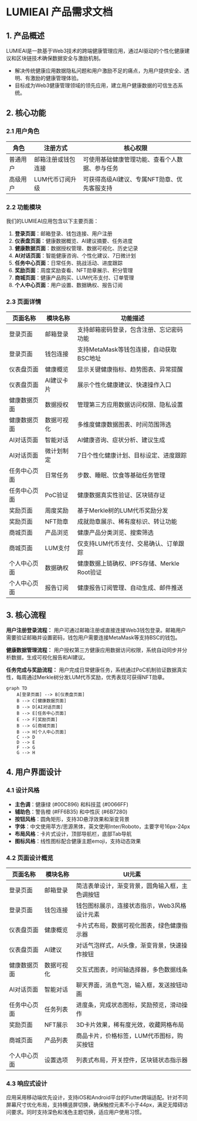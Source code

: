 # LUMIEAI 产品需求文档

## 1. 产品概述
LUMIEAI是一款基于Web3技术的跨端健康管理应用，通过AI驱动的个性化健康建议和区块链技术确保数据安全与激励机制。
- 解决传统健康应用数据隐私问题和用户激励不足的痛点，为用户提供安全、透明、有激励的健康管理体验。
- 目标成为Web3健康管理领域的领先应用，建立用户健康数据的可信生态系统。

## 2. 核心功能

### 2.1 用户角色
| 角色 | 注册方式 | 核心权限 |
|------|----------|----------|
| 普通用户 | 邮箱注册或钱包连接 | 可使用基础健康管理功能、查看个人数据、参与任务 |
| 高级用户 | LUM代币订阅升级 | 可获得高级AI建议、专属NFT勋章、优先客服支持 |

### 2.2 功能模块
我们的LUMIEAI应用包含以下主要页面：
1. **登录页面**：邮箱登录、钱包连接、用户注册
2. **仪表盘页面**：健康数据概览、AI建议摘要、任务进度
3. **健康数据页面**：数据授权管理、数据可视化、历史记录
4. **AI对话页面**：智能健康咨询、个性化建议、7日微计划
5. **任务中心页面**：日常任务、挑战活动、进度跟踪
6. **奖励页面**：周度奖励查看、NFT勋章展示、积分管理
7. **商城页面**：健康产品购买、LUM代币支付、订单管理
8. **个人中心页面**：用户设置、数据确权、报告订阅

### 2.3 页面详情
| 页面名称 | 模块名称 | 功能描述 |
|----------|----------|----------|
| 登录页面 | 邮箱登录 | 支持邮箱密码登录，包含注册、忘记密码功能 |
| 登录页面 | 钱包连接 | 支持MetaMask等钱包连接，自动获取BSC地址 |
| 仪表盘页面 | 健康概览 | 显示关键健康指标、趋势图表、异常提醒 |
| 仪表盘页面 | AI建议卡片 | 展示个性化健康建议、快速操作入口 |
| 健康数据页面 | 数据授权 | 管理第三方应用数据访问权限、隐私设置 |
| 健康数据页面 | 数据可视化 | 多维度健康数据图表、时间范围筛选 |
| AI对话页面 | 智能对话 | AI健康咨询、症状分析、建议生成 |
| AI对话页面 | 微计划制定 | 7日个性化健康计划、目标设定、进度跟踪 |
| 任务中心页面 | 日常任务 | 步数、睡眠、饮食等基础任务管理 |
| 任务中心页面 | PoC验证 | 健康数据真实性验证、区块链存证 |
| 奖励页面 | 周度奖励 | 基于Merkle树的LUM代币奖励分发 |
| 奖励页面 | NFT勋章 | 成就勋章展示、稀有度标识、转让功能 |
| 商城页面 | 产品浏览 | 健康产品分类浏览、搜索筛选 |
| 商城页面 | LUM支付 | 仅支持LUM代币支付、交易确认、订单跟踪 |
| 个人中心页面 | 数据确权 | 健康数据上链确权、IPFS存储、Merkle Root验证 |
| 个人中心页面 | 报告订阅 | 健康报告订阅管理、自动生成、邮件推送 |

## 3. 核心流程

**用户注册登录流程：**
用户可通过邮箱注册或直接连接Web3钱包登录。邮箱用户需要验证邮箱并设置密码，钱包用户需要连接MetaMask等支持BSC的钱包。

**健康数据管理流程：**
用户授权第三方健康应用数据访问权限，系统自动同步并分析数据，生成可视化报告和AI建议。

**任务完成与奖励流程：**
用户完成日常健康任务，系统通过PoC机制验证数据真实性，每周通过Merkle树分发LUM代币奖励，优秀表现可获得NFT勋章。

```mermaid
graph TD
    A[登录页面] --> B[仪表盘页面]
    B --> C[健康数据页面]
    B --> D[AI对话页面]
    B --> E[任务中心页面]
    E --> F[奖励页面]
    B --> G[商城页面]
    B --> H[个人中心页面]
    C --> D
    D --> E
    F --> G
    G --> H
```

## 4. 用户界面设计

### 4.1 设计风格
- **主色调**：健康绿 (#00C896) 和科技蓝 (#0066FF)
- **辅助色**：警告橙 (#FF6B35) 和中性灰 (#6B7280)
- **按钮风格**：圆角矩形，支持3D悬浮效果和渐变背景
- **字体**：中文使用苹方/思源黑体，英文使用Inter/Roboto，主要字号16px-24px
- **布局风格**：卡片式设计，顶部导航栏，底部Tab导航
- **图标风格**：线性图标配合健康主题emoji，支持动态效果

### 4.2 页面设计概览
| 页面名称 | 模块名称 | UI元素 |
|----------|----------|--------|
| 登录页面 | 邮箱登录 | 简洁表单设计，渐变背景，圆角输入框，主色调按钮 |
| 登录页面 | 钱包连接 | 钱包图标展示，连接状态指示，Web3风格设计元素 |
| 仪表盘页面 | 健康概览 | 卡片式布局，数据可视化图表，绿色健康指示器 |
| 仪表盘页面 | AI建议 | 对话气泡样式，AI头像，渐变背景，快速操作按钮 |
| 健康数据页面 | 数据可视化 | 交互式图表，时间轴选择器，多色数据线条 |
| AI对话页面 | 智能对话 | 聊天界面，消息气泡，输入框，发送按钮动画 |
| 任务中心页面 | 任务列表 | 进度条，完成状态图标，奖励预览，滑动操作 |
| 奖励页面 | NFT展示 | 3D卡片效果，稀有度光效，收藏网格布局 |
| 商城页面 | 产品列表 | 商品卡片，价格标签，LUM代币图标，购买按钮 |
| 个人中心页面 | 设置选项 | 列表式布局，开关控件，区块链状态指示器 |

### 4.3 响应式设计
应用采用移动端优先设计，支持iOS和Android平台的Flutter跨端适配。针对不同屏幕尺寸优化布局，支持横竖屏切换，确保触控元素不小于44px，满足无障碍访问要求。同时支持深色和浅色主题切换，适应用户使用习惯。